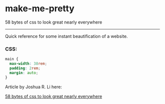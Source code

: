# make-me-pretty
58 bytes of css to look great nearly everywhere

---

Quick reference for some instant beautification of a website.

### CSS:

```css
main {
  max-width: 38rem;
  padding: 2rem;
  margin: auto;
}
```

Article by Joshua R. Li here:

[58 bytes of css to look great nearly everywhere](https://jrl.ninja/etc/1/)
